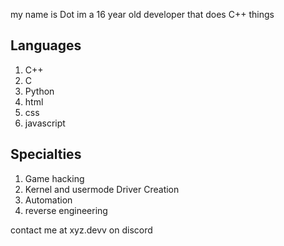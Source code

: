 my name is Dot im a 16 year old developer that does C++ things 

## Languages
1. C++
2. C
3. Python
4. html
5. css
6. javascript

## Specialties
1. Game hacking
2. Kernel and usermode Driver Creation
3. Automation
4. reverse engineering

contact me at xyz.devv on discord






